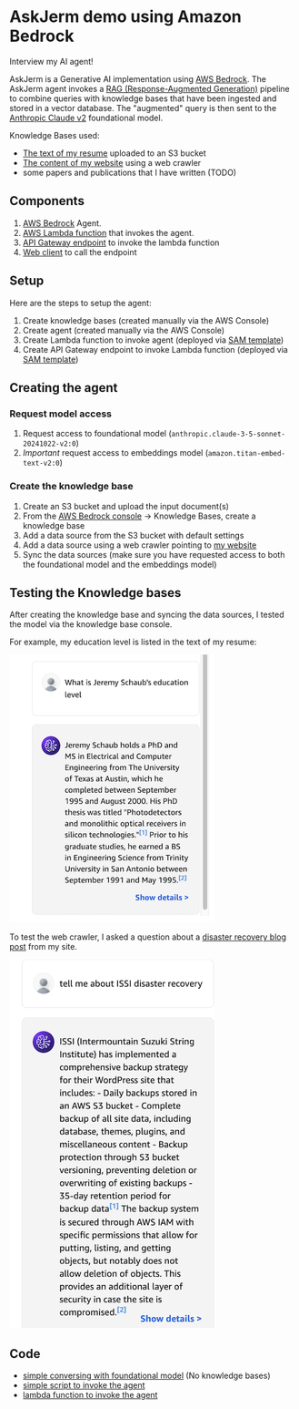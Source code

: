 # AskJerm demo using Amazon Bedrock

Interview my AI agent!

AskJerm is a Generative AI implementation using [AWS Bedrock][Bedrock]. The AskJerm
agent invokes a [RAG (Response-Augmented Generation)][RAG] pipeline to combine queries
with knowledge bases that have been ingested and stored in a vector database. The
"augmented" query is then sent to the [Anthropic Claude v2][Claude] foundational model.

Knowledge Bases used:
- [The text of my resume](data/Schaub_CV_2024-11-full.txt) uploaded to an S3 bucket
- [The content of my website][website] using a web crawler
- some papers and publications that I have written (TODO)

## Components
1. [AWS Bedrock][Bedrock] Agent.
2. [AWS Lambda function][lambda] that invokes the agent.
3. [API Gateway endpoint][gateway] to invoke the lambda function
4. [Web client](webapp) to call the endpoint

## Setup
Here are the steps to setup the agent:
1. Create knowledge bases (created manually via the AWS Console)
2. Create agent (created manually via the AWS Console)
3. Create Lambda function to invoke agent (deployed via [SAM template][SAM])
4. Create API Gateway endpoint to invoke Lambda function (deployed via [SAM template][SAM])

## Creating the agent

### Request model access
1. Request access to foundational model (`anthropic.claude-3-5-sonnet-20241022-v2:0`)
2. *Important* request access to embeddings model (`amazon.titan-embed-text-v2:0`)

### Create the knowledge base
1. Create an S3 bucket and upload the input document(s)
2. From the [AWS Bedrock console][Console] -> Knowledge Bases, create a knowledge base
3. Add a data source from the S3 bucket with default settings
4. Add a data source using a web crawler pointing to [my website][website]
5. Sync the data sources (make sure you have requested access to both the foundational model and the embeddings model)

## Testing the Knowledge bases
After creating the knowledge base and syncing the data sources, I tested the model via
the knowledge base console.

For example, my education level is listed in the text of my resume:

![Resume test](img/bedrock_test.png)

To test the web crawler, I asked a question about a [disaster recovery blog post][DR]
from my site.

![Web crawler test](img/bedrock_dr_test.png)

## Code
- [simple conversing with foundational model](src/simple_converse.py) (No knowledge bases)
- [simple script to invoke the agent](src/simple_agent.py)
- [lambda function to invoke the agent][lambda]


[Bedrock]: https://aws.amazon.com/bedrock/
[RAG]: https://aws.amazon.com/what-is/retrieval-augmented-generation/
[Claude]: https://www.anthropic.com/news/claude-2
[website]: https://jeremyschaub.us/
[lambda]: sam/src/invoke_agent/app.py
[gateway]: https://aws.amazon.com/api-gateway/
[SAM]: sam/README.md
[Console]: https://console.aws.amazon.com/bedrock/
[DR]: https://jeremyschaub.us/posts/post013-issi-dr/index.html
